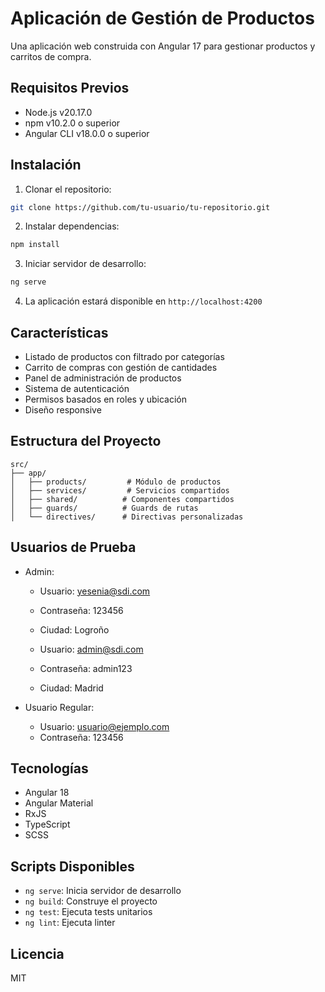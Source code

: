 # Aplicación de Gestión de Productos

Una aplicación web construida con Angular 17 para gestionar productos y carritos de compra.

## Requisitos Previos

- Node.js v20.17.0
- npm v10.2.0 o superior
- Angular CLI v18.0.0 o superior

## Instalación

1. Clonar el repositorio:

```bash
git clone https://github.com/tu-usuario/tu-repositorio.git
```

2. Instalar dependencias:

```bash
npm install
```

3. Iniciar servidor de desarrollo:

```bash
ng serve
```

4. La aplicación estará disponible en `http://localhost:4200`

## Características

- Listado de productos con filtrado por categorías
- Carrito de compras con gestión de cantidades
- Panel de administración de productos
- Sistema de autenticación
- Permisos basados en roles y ubicación
- Diseño responsive

## Estructura del Proyecto

```
src/
├── app/
│   ├── products/         # Módulo de productos
│   ├── services/         # Servicios compartidos
│   ├── shared/          # Componentes compartidos
│   ├── guards/          # Guards de rutas
│   └── directives/      # Directivas personalizadas
```

## Usuarios de Prueba

- Admin:

  - Usuario: yesenia@sdi.com
  - Contraseña: 123456
  - Ciudad: Logroño

  - Usuario: admin@sdi.com
  - Contraseña: admin123
  - Ciudad: Madrid

- Usuario Regular:
  - Usuario: usuario@ejemplo.com
  - Contraseña: 123456

## Tecnologías

- Angular 18
- Angular Material
- RxJS
- TypeScript
- SCSS

## Scripts Disponibles

- `ng serve`: Inicia servidor de desarrollo
- `ng build`: Construye el proyecto
- `ng test`: Ejecuta tests unitarios
- `ng lint`: Ejecuta linter

## Licencia

MIT
